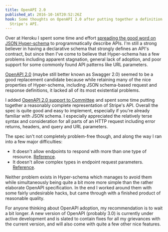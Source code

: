 ```yaml
---
title: OpenAPI 2.0
published_at: 2016-10-16T20:52:26Z
hook: Some thoughts on OpenAPI 2.0 after putting together a definition for
  Stripe's API.
---
```


Over at Heroku I spent some time and effort [spreading the good word on JSON
Hyper-schema](/elegant-apis) to programmatically describe APIs. I'm still a
strong believer in having a declarative schema that strongly defines an API's
contract, but since then I've come to believe that Hyper-schema has a few
problems including apparent stagnation, general lack of adoption, and poor
support for some commonly found API patterns like URL parameters.

[OpenAPI 2.0][openapi] (maybe still better known as Swagger 2.0) seemed to be a
good replacement candidate because while retaining many of the nice properties
of Hyper-schema, including JSON schema-based request and response definitions,
it lacked all of its most existential problems.

I added [OpenAPI 2.0 support to Committee][committee] and spent some time
putting together a reasonably complete representation of Stripe's API. Overall
the spec is quite good and easy to implement, especially if you're already
familiar with JSON schema. I especially appreciated the relatively terse syntax
and consideration for all parts of an HTTP request including error returns,
headers, and query and URL parameters.

The spec isn't not completely problem-free though, and along the way I ran into
a few major difficulties:

* It doesn't allow endpoints to respond with more than one type of resource.
  [Reference][responses].
* It doesn't allow complex types in endpoint request parameters.
  [Reference][parameters].

Neither problem exists in Hyper-schema which manages to avoid them while
simultaneously being quite a bit more more simple than the rather elaborate
OpenAPI specification. In the end I worked around them with some fairly
undesirable hacks, but came through with a finished product of reasonable
quality.

For anyone thinking about OpenAPI adoption, my recommendation is to wait a bit
longer. A new version of OpenAPI (probably 3.0) is currently under active
development and is slated to contain fixes for all my grievances with the
current version, and will also come with quite a few other nice features.

[committee]: https://github.com/interagent/committee/pull/101
[openapi]: https://github.com/OAI/OpenAPI-Specification
[parameters]: https://github.com/OAI/OpenAPI-Specification/issues/717
[responses]: https://github.com/OAI/OpenAPI-Specification/issues/270
